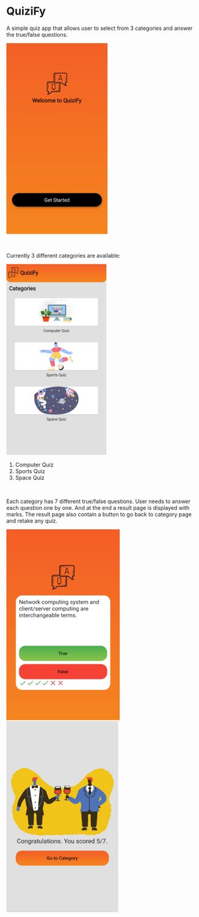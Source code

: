 # QuiziFy

A simple quiz app that allows user to select from 3 categories and answer the true/false questions.

<p>
  <img src='https://github.com/VisargD/QuiziFy/blob/master/Screenshots/getStarted.JPG' alt='Get Started page' height=500>
</p>
<br>
<p>Currently 3 different categories are available:</p>
<img src='https://github.com/VisargD/QuiziFy/blob/master/Screenshots/categories.JPG' alt='Category Page' height=500>
<ol>
  <li>Computer Quiz</li>
  <li>Sports Quiz</li>
  <li>Space Quiz</li>
</ol>
<br>
<p>Each category has 7 different true/false questions. User needs to answer each question one by one. And at the end a result page is displayed with marks. The result page also contain a button to go back to category page and retake any quiz.</p>
<p>
<img src='https://github.com/VisargD/QuiziFy/blob/master/Screenshots/question.JPG' alt='Question page' height=500>
<img src='https://github.com/VisargD/QuiziFy/blob/master/Screenshots/result%5B1%5D.jpg' alt='Result page' height=500>
</p>
